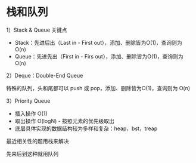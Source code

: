# 栈和队列

1）Stack & Queue 关键点

* Stack：先进后出（Last in - First out），添加、删除皆为O(1)，查询则为 O(n)
* Queue：先进先出（First in - Firs out），添加、删除皆为O(1)，查询则为 O(n)



2）Deque：Double-End Queue

特殊的队列，头和尾都可以 push 或 pop，添加、删除皆为O(1)，查询则为 O(n)



3）Priority Queue

* 插入操作 O(1)
* 取出操作 O(logN) - 按照元素的优先级取出
* 底层具体实现的数据结构较为多样和复杂：heap，bst，treap



最近相关性的题用栈来解决

先来后到这种就用队列